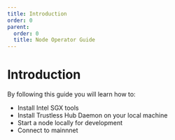 ```yaml
---
title: Introduction
order: 0
parent:
  order: 0
  title: Node Operator Guide
---
```


# Introduction

By following this guide you will learn how to:

* Install Intel SGX tools
* Install Trustless Hub Daemon on your local machine
* Start a node locally for development
* Connect to mainnnet